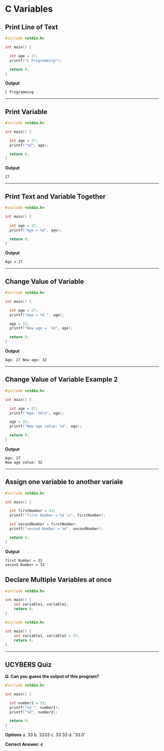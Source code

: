 # C Variables


## Print Line of Text

```c
#include <stdio.h>

int main() {

  int age = 27;
  printf("C Programming");

  return 0;
}
```

**Output**

```
C Programming
```

---
## Print Variable

```c
#include <stdio.h>

int main() {

  int age = 27;
  printf("%d", age);

  return 0;
}
```

**Output**

```
27
```

---
## Print Text and Variable Together

```c
#include <stdio.h>

int main() {
  
  int age = 27;
  printf("Age = %d", age);

  return 0;
}
```

**Output**

```
Age = 27
```

---
## Change Value of Variable

```c
#include <stdio.h>

int main() {

  int age = 27;
  printf("Age = %d ", age);

  age = 32;
  printf("New age =  %d", age);

  return 0;
}
```

**Output**

```
Age: 27 New age: 32
```

---
## Change Value of Variable Example 2

```c
#include <stdio.h>

int main() {

  int age = 27;
  printf("Age: %d\n", age);

  age = 32;
  printf("New age value: %d", age);

  return 0;
}
```

**Output**

```
Age: 27
New age value: 32
```

---
## Assign one variable to another variale

```c
#include <stdio.h>

int main() {

  int firstNumber = 33;
  printf("first Number = %d \n", firstNumber);

  int secondNumber = firstNumber;
  printf("second Number = %d", secondNumber);

  return 0;
}
```

**Output**

```
first Number = 33
second Number = 33
```

## Declare Multiple Variables at once

```c
#include <stdio.h>

int main() {
    int variable1, variable2; 
    return 0;
}
```

```c
#include <stdio.h>

int main() {
    int variable1, variable2 = 25; 
    return 0;
}
```

---
## UCYBERS Quiz

**Q. Can you guess the output of this program?**

```c
#include <stdio.h>

int main() {

  int number1 = 33;
  printf("%d ", number1);
  printf("%d", number2);

  return 0;
}
```

**Options**
a. 33
b. 3333
c. 33 33
d. '33.0'


**Correct Answer: c** 
